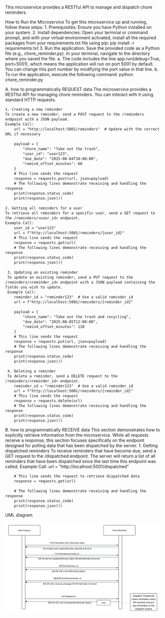 This microservice provides a RESTful API to manage and dispatch chore reminders.

How to Run the Microservice
To get this microservice up and running, follow these steps:
	1. Prerequisites: Ensure you have Python installed on your system. 
	2. Install dependencies: Open your terminal or command prompt, and with your virtual environment activated, install all the required packages from your requirements.txt file using pip:
		pip install -r requirements.txt
	3. Run the application: Save the provided code as a Python file (e.g., chore_reminder.py). In your terminal, navigate to the directory where you saved the file.
		a. The code includes the line app.run(debug=True, port=5001), which means the application will run on port 5001 by default. You can change this port number by modifying the port value in that line.
		b. To run the application, execute the following command:
			python chore_reminder.py


A. how to programmatically REQUEST data 
The microservice provides a RESTful API for managing chore reminders. You can interact with it using standard HTTP requests.

	1. Creating a new reminder
	To create a new reminder, send a POST request to the /reminders endpoint with a JSON payload.
	Example Call:
		url = "http://localhost:5001/reminders"  # Update with the correct URL if necessary

		payload = {
			"chore_name": "Take out the trash",
			"user_id": "user123",
			"due_date": "2025-08-04T10:00:00",
			"remind_offset_minutes": 60
		}
		# This line sends the request	
		response = requests.post(url, json=payload)
		# The following lines demonstrate receiving and handling the response
		print(response.status_code)
		print(response.json())

	2. Getting all reminders for a user
	To retrieve all reminders for a specific user, send a GET request to the /reminders/<user_id> endpoint.
	Example Call:
		user_id = "user123"
		url = f"http://localhost:5001/reminders/{user_id}"
		# This line sends the request
		response = requests.get(url)
		# The following lines demonstrate receiving and handling the response
		print(response.status_code)
		print(response.json())

	 3. Updating an existing reminder
	 To update an existing reminder, send a PUT request to the /reminders/<reminder_id> endpoint with a JSON payload containing the fields you wish to update.
	 Example Call:
		reminder_id = "reminder123"  # Use a valid reminder_id
		url = f"http://localhost:5001/reminders/{reminder_id}"

		payload = {
			"chore_name": "Take out the trash and recycling",
			"due_date": "2025-08-05T12:00:00",
			"remind_offset_minutes": 120
		}
		# This line sends the request
		response = requests.put(url, json=payload)
		# The following lines demonstrate receiving and handling the response
		print(response.status_code)
		print(response.json())

	 4. Deleting a reminder
	 To delete a reminder, send a DELETE request to the /reminders/<reminder_id> endpoint.
		reminder_id = "reminder123"  # Use a valid reminder_id
		url = f"http://localhost:5001/reminders/{reminder_id}"
		# This line sends the request
		response = requests.delete(url)
		# The following lines demonstrate receiving and handling the response
		print(response.status_code)
		print(response.json())

B. how to programmatically RECEIVE data
This section demonstrates how to explicitly retrieve information from the microservice. While all requests receive a response, this section focuses specifically on the endpoint designed for polling data that has been dispatched by the server.
	1. Getting dispatched reminders
	To receive reminders that have become due, send a GET request to the /dispatched endpoint. The server will return a list of all reminders that have been dispatched since the last time this endpoint was called.
	Example Call:
		url = "http://localhost:5001/dispatched"

		# This line sends the request to retrieve dispatched data
		response = requests.get(url)

		# The following lines demonstrate receiving and handling the response
		print(response.status_code)
		print(response.json())

UML diagram

![UML Diagram](uml_diagram.png)
